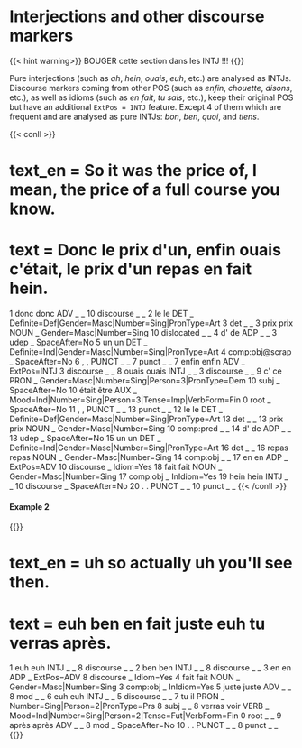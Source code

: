 # Interjections and other discourse markers

{{< hint warning>}}
BOUGER cette section dans les INTJ !!!
{{</hint>}}

Pure interjections (such as _ah_, _hein_, _ouais_, _euh_, etc.) are analysed as INTJs. Discourse markers coming from other POS (such as _enfin_, _chouette_, _disons_, etc.), as well as idioms (such as _en fait_, _tu sais_, etc.), keep their original POS but have an additional `ExtPos = INTJ` feature. Except 4 of them which are frequent and are analysed as pure INTJs: _bon_, _ben_, _quoi_, and _tiens_.

{{< conll >}}
# text_en = So it was the price of, I mean, the price of a full course you know. 
# text = Donc le prix d'un, enfin ouais c'était, le prix d'un repas en fait hein.
1	donc	donc	ADV	_	_	10	discourse	_	_
2	le	le	DET	_	Definite=Def|Gender=Masc|Number=Sing|PronType=Art	3	det	_	_
3	prix	prix	NOUN	_	Gender=Masc|Number=Sing	10	dislocated	_	_
4	d'	de	ADP	_	_	3	udep	_	SpaceAfter=No
5	un	un	DET	_	Definite=Ind|Gender=Masc|Number=Sing|PronType=Art	4	comp:obj@scrap	_	SpaceAfter=No
6	,	,	PUNCT	_	_	7	punct	_	_
7	enfin	enfin	ADV	_	ExtPos=INTJ	3	discourse	_	_
8	ouais	ouais	INTJ	_	_	3	discourse	_	_
9	c'	ce	PRON	_	Gender=Masc|Number=Sing|Person=3|PronType=Dem	10	subj	_	SpaceAfter=No
10	était	être	AUX	_	Mood=Ind|Number=Sing|Person=3|Tense=Imp|VerbForm=Fin	0	root	_	SpaceAfter=No
11	,	,	PUNCT	_	_	13	punct	_	_
12	le	le	DET	_	Definite=Def|Gender=Masc|Number=Sing|PronType=Art	13	det	_	_
13	prix	prix	NOUN	_	Gender=Masc|Number=Sing	10	comp:pred	_	_
14	d'	de	ADP	_	_	13	udep	_	SpaceAfter=No
15	un	un	DET	_	Definite=Ind|Gender=Masc|Number=Sing|PronType=Art	16	det	_	_
16	repas	repas	NOUN	_	Gender=Masc|Number=Sing	14	comp:obj	_	_
17	en	en	ADP	_	ExtPos=ADV	10	discourse	_	Idiom=Yes
18	fait	fait	NOUN	_	Gender=Masc|Number=Sing	17	comp:obj	_	InIdiom=Yes
19	hein	hein	INTJ	_	_	10	discourse	_	SpaceAfter=No
20	.	.	PUNCT	_	_	10	punct	_	_
{{< /conll >}}

#### **Example 2**

{{<conll>}}
# text_en = uh so actually uh you'll see then.
# text = euh ben en fait juste euh tu verras après.
1	euh	euh	INTJ	_	_	8	discourse	_	_
2	ben	ben	INTJ	_	_	8	discourse	_	_
3	en	en	ADP	_	ExtPos=ADV	8	discourse	_	Idiom=Yes
4	fait	fait	NOUN	_	Gender=Masc|Number=Sing	3	comp:obj	_	InIdiom=Yes
5	juste	juste	ADV	_	_	8	mod	_	_
6	euh	euh	INTJ	_	_	5	discourse	_	_
7	tu	il	PRON	_	Number=Sing|Person=2|PronType=Prs	8	subj	_	_
8	verras	voir	VERB	_	Mood=Ind|Number=Sing|Person=2|Tense=Fut|VerbForm=Fin	0	root	_	_
9	après	après	ADV	_	_	8	mod	_	SpaceAfter=No
10	.	.	PUNCT	_	_	8	punct	_	_
{{</conll>}}
